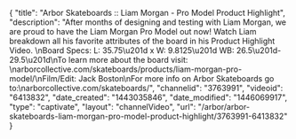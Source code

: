 {
    "title": "Arbor Skateboards :: Liam Morgan - Pro Model Product Highlight",
    "description": "After months of designing and testing with Liam Morgan, we are proud to have the Liam Morgan Pro Model out now! Watch Liam breakdown all his favorite attributes of the board in his Product Highlight Video. \nBoard Specs: L: 35.75\u201d x W: 9.8125\u201d WB: 26.5\u201d-29.5\u201d\nTo learn more about the board visit: \narborcollective.com\/skateboards\/products\/liam-morgan-pro-model\/\nFilm\/Edit: Jack Boston\nFor more info on Arbor Skateboards go to:\narborcollective.com\/skateboards\/",
    "channelid": "3763991",
    "videoid": "6413832",
    "date_created": "1443035846",
    "date_modified": "1446069917",
    "type": "captivate",
    "layout": "channelVideo",
    "url": "\/arbor\/arbor-skateboards-liam-morgan-pro-model-product-highlight\/3763991-6413832"
}